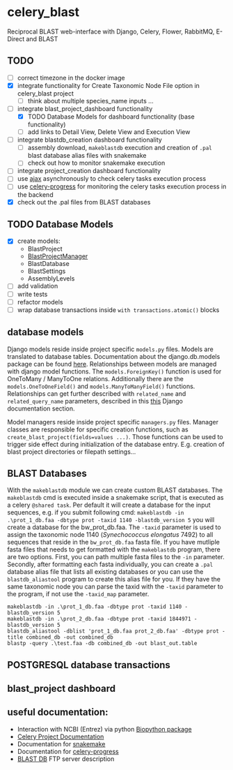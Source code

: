 # celery_blast
Reciprocal BLAST web-interface with Django, Celery, Flower, RabbitMQ, E-Direct and BLAST
## TODO
- [ ] correct timezone in the docker image
- [x] integrate functionality for Create Taxonomic Node File option in celery_blast project
    - [ ] think about multiple species_name inputs ...
- [ ] integrate blast_project_dashboard functionality
    - [x] TODO Database Models for dashboard functionality (base functionality)
    - [ ] add links to Detail View, Delete View and Execution View
- [ ] integrate blastdb_creation dashboard functionality
    - [ ] assembly download, `makeblastdb` execution and creation of `.pal` blast database alias files with snakemake
    - [ ] check out how to monitor snakemake execution
- [ ] integrate project_creation dashboard functionality
- [ ] use [ajax](https://api.jquery.com/jquery.ajax/) asynchronously to check celery tasks execution process
- [ ] use [celery-progress](https://github.com/czue/celery-progress) for monitoring the celery tasks execution process in the backend
- [X] check out the .pal files from BLAST databases

## TODO Database Models
- [X] create models:
    - BlastProject
    - [BlastProjectManager](https://docs.djangoproject.com/en/2.2/ref/models/instances/)
    - BlastDatabase
    - BlastSettings
    - AssemblyLevels
- [ ] add validation
- [ ] write tests
- [ ] refactor models
- [ ] wrap database transactions inside `with transactions.atomic()` blocks

## database models
Django models reside inside project specific `models.py` files. Models are translated to database tables. 
Documentation about the django.db.models package can be found [here](https://docs.djangoproject.com/en/2.2/topics/db/models/).
Relationships between models are managed with django model functions.
The `models.ForeignKey()` function is used for OneToMany / ManyToOne relations. 
Additionally there are the `models.OneToOneField()` and `models.ManyToManyField()` functions. 
Relationships can get further described with `related_name` and `related_query_name` parameters, described in this
[this](https://docs.djangoproject.com/en/2.2/ref/models/fields/#django.db.models.ForeignKey.related_query_name) Django documentation section.

Model managers reside inside project specific `managers.py` files. 
Manager classes are responsible for specific creation functions, such as ``create_blast_project(fields=values ...)``.
Those functions can be used to trigger side effect during initialization of the database entry.
E.g. creation of blast project directories or filepath settings...

## BLAST Databases
With the `makeblastdb` module we can create custom BLAST databases. The `makeblastdb` cmd is executed inside a snakemake script, that is executed as a celery `@shared task`.
Per default it will create a database for the input sequences, e.g. if you submit following cmd: 
`makeblastdb -in .\prot_1_db.faa -dbtype prot -taxid 1140 -blastdb_version 5` you will create a database for the bw_prot_db.faa.
The `-taxid` parameter is used to assign the taxonomic node 1140 (*Synechococcus elongatus* 7492) to all sequences that reside in the `bw_prot_db.faa` fasta file.
If you have mutliple fasta files that needs to get formatted with the `makeblastdb` program, there are two options. First, you can path multiple fasta files to the `-in` parameter. Secondly, after formatting each fasta individually, you can create a `.pal` database alias file that lists all existing databases or you can use the `blastdb_aliastool` program to create this alias file for you. If they have the same taxonomic node you can parse the taxid with the `-taxid` parameter to the program, if not use the `-taxid_map` parameter. 

```` Shell
makeblastdb -in .\prot_1_db.faa -dbtype prot -taxid 1140 -blastdb_version 5
makeblastdb -in .\prot_2_db.faa -dbtype prot -taxid 1844971 -blastdb_version 5
blastdb_aliastool -dblist 'prot_1_db.faa prot_2_db.faa' -dbtype prot -title combined_db -out combined_db
blastp -query .\test.faa -db combined_db -out blast_out.table
````

## POSTGRESQL database transactions

## blast_project dashboard


## useful documentation:
- Interaction with NCBI (Entrez) via python [Biopython package](https://biopython.org/wiki/Documentation)
- [Celery Project Documentation](https://docs.celeryproject.org/en/stable/django/first-steps-with-django.html)
- Documentation for [snakemake](https://snakemake.readthedocs.io/en/stable/index.html)
- Documentation for [celery-progress](https://github.com/czue/celery-progress)
- [BLAST DB](https://ftp.ncbi.nlm.nih.gov/blast/documents/blastdb.html) FTP server description
